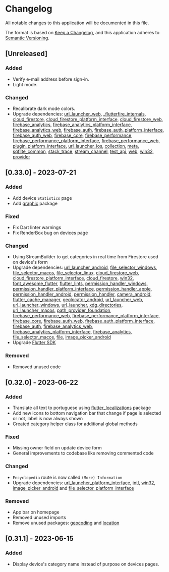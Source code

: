 <!---
SPDX-License-Identifier: AGPL-3.0-or-later

Copyright (c) 2023 Nelson Vieira

@author Nelson Vieira <2080511@student.uma.pt>
@license AGPL-3.0 <https://www.gnu.org/licenses/agpl-3.0.txt>
--->
# Changelog

All notable changes to this application will be documented in this file.

The format is based on [Keep a Changelog](https://keepachangelog.com/en/1.0.0/),
and this application adheres to [Semantic Versioning](https://semver.org/spec/v2.0.0.html).

## [Unreleased]

### Added

- Verify e-mail address before sign-in.
- Light mode.

### Changed

- Recalibrate dark mode colors.
- Upgrade dependencies: [url_launcher_web](https://github.com/flutter/packages/tree/main/packages/url_launcher/url_launcher_web), [_flutterfire_internals](), [cloud_firestore](https://github.com/firebase/flutterfire/tree/master/packages/cloud_firestore/cloud_firestore), [cloud_firestore_platform_interface](https://github.com/firebase/flutterfire/tree/master/packages/cloud_firestore/cloud_firestore_platform_interface), [cloud_firestore_web](https://github.com/firebase/flutterfire/tree/master/packages/cloud_firestore/cloud_firestore_web), [firebase_analytics](https://github.com/firebase/flutterfire/tree/master/packages/firebase_analytics/firebase_analytics), [firebase_analytics_platform_interface](https://github.com/firebase/flutterfire/tree/master/packages/firebase_analytics/firebase_analytics_platform_interface), [firebase_analytics_web](https://github.com/firebase/flutterfire/tree/master/packages/firebase_analytics/firebase_analytics_web), [firebase_auth](https://github.com/firebase/flutterfire/tree/master/packages/firebase_auth/firebase_auth), [firebase_auth_platform_interface](https://github.com/firebase/flutterfire/tree/master/packages/firebase_auth/firebase_auth_platform_interface), [firebase_auth_web](https://github.com/firebase/flutterfire/tree/master/packages/firebase_auth/firebase_auth_web), [firebase_core](https://github.com/firebase/flutterfire/tree/master/packages/firebase_core), [firebase_performance](https://github.com/firebase/flutterfire/tree/master/packages/firebase_performance/firebase_performance), [firebase_performance_platform_interface](https://github.com/firebase/flutterfire/tree/master/packages/firebase_performance/firebase_performance_platform_interface), [firebase_performance_web](https://github.com/firebase/flutterfire/tree/master/packages/firebase_performance/firebase_performance_web), [plugin_platform_interface](https://github.com/flutter/packages/tree/main/packages/plugin_platform_interface), [url_launcher_ios](https://github.com/flutter/packages/tree/main/packages/url_launcher/url_launcher_ios), [collection](https://github.com/dart-lang/collection), [meta](https://github.com/dart-lang/sdk/tree/main/pkg/meta), [sqflite_common](https://github.com/tekartik/sqflite/tree/master/sqflite_common), [stack_trace](https://github.com/dart-lang/stack_trace), [stream_channel](https://github.com/dart-lang/stream_channel), [test_api](https://github.com/dart-lang/test/tree/master/pkgs/test_api), [web](https://github.com/dart-lang/web), [win32](https://github.com/dart-windows/win32), [provider](https://github.com/rrousselGit/provider)

## [0.33.0] - 2023-07-21

### Added

- Add device `Statistics` page
- Add [graphic](https://github.com/entronad/graphic) package

### Fixed

- Fix Dart linter warnings
- Fix RenderBox bug on devices page

### Changed

- Using StreamBuilder to get categories in real time from Firestore used on device's form
- Upgrade dependencies: [url_launcher_android](https://github.com/flutter/packages/tree/main/packages/url_launcher/url_launcher_android), [file_selector_windows](https://github.com/flutter/packages/tree/main/packages/file_selector/file_selector_windows), [file_selector_macos](https://github.com/flutter/packages/tree/main/packages/file_selector/file_selector_macos), [file_selector_linux](https://github.com/flutter/packages/tree/main/packages/file_selector/file_selector_linux), [cloud_firestore_web](https://github.com/firebase/flutterfire/tree/master/packages/cloud_firestore/cloud_firestore_web), [cloud_firestore_platform_interface](https://github.com/firebase/flutterfire/tree/master/packages/cloud_firestore/cloud_firestore_platform_interface), [cloud_firestore](https://github.com/firebase/flutterfire/tree/master/packages/cloud_firestore/cloud_firestore), [win32](https://github.com/dart-windows/win32), [font_awesome_flutter](https://github.com/fluttercommunity/font_awesome_flutter), [flutter_lints](https://github.com/flutter/packages/tree/main/packages/flutter_lints), [permission_handler_windows](https://github.com/Baseflow/flutter-permission-handler/tree/main/permission_handler_windows), [permission_handler_platform_interface](https://github.com/Baseflow/flutter-permission-handler/tree/main/permission_handler_platform_interface), [permission_handler_apple](https://github.com/Baseflow/flutter-permission-handler/tree/main/permission_handler_apple), [permission_handler_android](https://github.com/Baseflow/flutter-permission-handler/tree/main/permission_handler_android), [permission_handler](https://github.com/Baseflow/flutter-permission-handler/tree/main/permission_handler), [camera_android](https://github.com/flutter/packages/tree/main/packages/camera/camera_android), [flutter_cache_manager](https://github.com/Baseflow/flutter_cache_manager/tree/develop/flutter_cache_manager), [geolocator_android](https://github.com/Baseflow/flutter-geolocator/tree/main/geolocator_android), [url_launcher_web](https://github.com/flutter/packages/tree/main/packages/url_launcher/url_launcher_web), [url_launcher_windows](https://github.com/flutter/packages/tree/main/packages/url_launcher/url_launcher_windows), [url_launcher](https://github.com/flutter/packages/tree/main/packages/url_launcher/url_launcher), [xdg_directories](https://github.com/flutter/packages/tree/main/packages/xdg_directories), [url_launcher_macos](https://github.com/flutter/packages/tree/main/packages/url_launcher/url_launcher_macos), [path_provider_foundation](https://github.com/flutter/packages/tree/main/packages/path_provider/path_provider_foundation), [firebase_performance_web](https://github.com/firebase/flutterfire/tree/master/packages/firebase_performance/firebase_performance_web), [firebase_performance_platform_interface](https://github.com/firebase/flutterfire/tree/master/packages/firebase_performance/firebase_performance_platform_interface), [firebase_core](https://github.com/firebase/flutterfire/tree/master/packages/firebase_core), [firebase_auth_web](https://github.com/firebase/flutterfire/tree/master/packages/firebase_auth/firebase_auth_web), [firebase_auth_platform_interface](https://github.com/firebase/flutterfire/tree/master/packages/firebase_auth/firebase_auth_platform_interface), [firebase_auth](https://github.com/firebase/flutterfire/tree/master/packages/firebase_auth/firebase_auth), [firebase_analytics_web](https://github.com/firebase/flutterfire/tree/master/packages/firebase_analytics/firebase_analytics_web), [firebase_analytics_platform_interface](https://github.com/firebase/flutterfire/tree/master/packages/firebase_analytics/firebase_analytics_platform_interface), [firebase_analytics](https://github.com/firebase/flutterfire/tree/master/packages/firebase_analytics/firebase_analytics), [file_selector_macos](https://github.com/flutter/packages/tree/main/packages/file_selector/file_selector_macos), [file](https://github.com/google/file.dart/tree/master/packages/file), [image_picker_android](https://pub.dev/packages/image_picker_android)
- Upgrade [Flutter SDK](https://docs.flutter.dev/tools/sdk)

### Removed

- Removed unused code

## [0.32.0] - 2023-06-22

### Added

- Translate all text to portuguese using [flutter_localizations](https://api.flutter.dev/flutter/flutter_localizations/flutter_localizations-library.html) package
- Add new icons to bottom navigation bar that change if page is selected or not, label is now always shown
- Created category helper class for additional global methods

### Fixed

- Missing owner field on update device form
- General improvements to codebase like removing commented code

### Changed

- `Encyclopedia` route is now called `(More) Information`
- Upgrade dependencies: [url_launcher_platform_interface](https://github.com/flutter/packages/tree/main/packages/url_launcher/url_launcher_platform_interface), [intl](https://pub.dev/packages/intl), [win32](https://pub.dev/packages/win32), [image_picker_android](https://pub.dev/packages/image_picker_android) and [file_selector_platform_interface](https://github.com/flutter/packages/tree/main/packages/image_picker/image_picker_platform_interface)

### Removed

- App bar on homepage
- Removed unused imports
- Remove unused packages: [geocoding](https://pub.dev/packages/geocoding) and [location](https://pub.dev/packages/location)

## [0.31.1] - 2023-06-15

### Added

- Display device's category name instead of purpose on devices pages.

<!-- ### Fixed -->

<!-- ### Changed -->

<!-- ### Security -->

<!-- ### Deprecated -->

<!-- ### Removed -->
